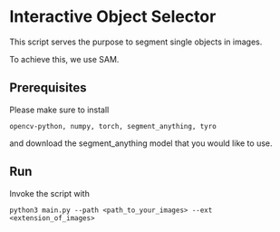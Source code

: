 # Interactive Object Selector
This script serves the purpose to segment single objects in images.

To achieve this, we use SAM.

## Prerequisites

Please make sure to install 

```opencv-python, numpy, torch, segment_anything, tyro```

and download the segment_anything model that you would like to use.

## Run

Invoke the script with

```python3 main.py --path <path_to_your_images> --ext <extension_of_images>```
